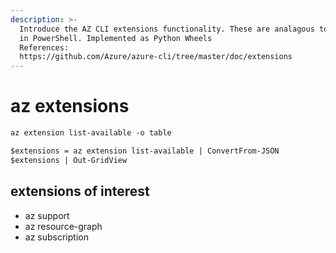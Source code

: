 ```yaml
---
description: >-
  Introduce the AZ CLI extensions functionality. These are analagous to modules
  in PowerShell. Implemented as Python Wheels
  References:
  https://github.com/Azure/azure-cli/tree/master/doc/extensions
---
```


# az extensions

```ps
az extension list-available -o table

$extensions = az extension list-available | ConvertFrom-JSON
$extensions | Out-GridView 


```

## extensions of interest

- az support
- az resource-graph
- az subscription
  
```ps


```
